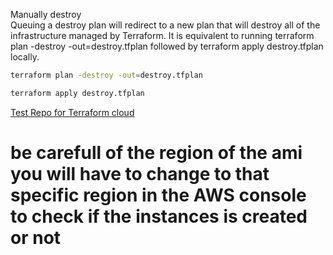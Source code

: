 Manually destroy  
Queuing a destroy plan will redirect to a new plan that will destroy all of the infrastructure managed by Terraform. It is equivalent to running terraform plan -destroy -out=destroy.tfplan followed by terraform apply destroy.tfplan locally.

```sh
terraform plan -destroy -out=destroy.tfplan

terraform apply destroy.tfplan

```

[Test Repo for Terraform cloud](https://github.com/pranjal779/TerraformCloud-Repo)

# be carefull of the region of the ami you will have to change to that specific region in the AWS console to check if the instances is created or not

